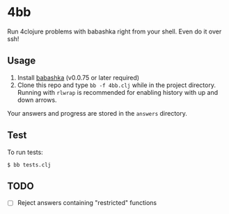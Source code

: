 # 4bb

Run 4clojure problems with babashka right from your shell. Even do it over ssh!

## Usage

1. Install [babashka](https://github.com/borkdude/babashka/) (v0.0.75 or later required)
2. Clone this repo and type `bb -f 4bb.clj` while in the project
   directory. Running with `rlwrap` is recommended for enabling history with up
   and down arrows.

Your answers and progress are stored in the `answers` directory.

## Test

To run tests:

```
$ bb tests.clj
```

## TODO

- [ ] Reject answers containing "restricted" functions
